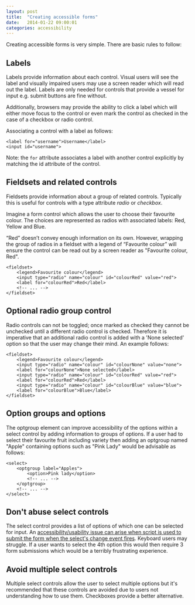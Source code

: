 ```yaml
---
layout: post
title:  "Creating accessible forms"
date:   2014-01-22 09:00:01
categories: accessibility
---
```


<!-- none option on radios -->

Creating accessible forms is very simple. There are basic rules to follow:

## Labels

Labels provide information about each control. Visual users will see the label and visually impaired users may use a screen reader which will read out the label. Labels are only needed for controls that provide a vessel for input e.g. submit buttons are fine without.

Additionally, browsers may provide the ability to click a label which will either move focus to the control or even mark the control as checked in the case of a checkbox or radio control.

Associating a control with a label as follows:

	<label for="username">Username</label>
	<input id="username">

Note: the `for` attribute associates a label with another control explicitly by matching the id attribute of the control.

## Fieldsets and related controls

Fieldsets provide information about a group of related controls. Typically this is useful for controls with a type attribute *radio* or *checkbox*.

Imagine a form control which allows the user to choose their favourite colour. The choices are represented as radios with associated labels: Red, Yellow and Blue.

“Red” doesn’t convey enough information on its own. However, wrapping the group of radios in a fieldset with a legend of “Favourite colour” will ensure the control can be read out by a screen reader as "Favourite colour, Red".

	<fieldset>
		<legend>Favourite colour</legend>
		<input type="radio" name="colour" id="colourRed" value="red">
		<label for="colourRed">Red</label>
		<!-- ... -->
	</fieldset>

## Optional radio group control

Radio controls can not be toggled; once marked as checked they cannot be unchecked until a different radio control is checked. Therefore it is imperative that an additional radio control is added with a 'None selected' option so that the user may change their mind. An example follows:

	<fieldset>
		<legend>Favourite colour</legend>
		<input type="radio" name="colour" id="colourNone" value="none">
		<label for="colourNone">None selected</label>
		<input type="radio" name="colour" id="colourRed" value="red">
		<label for="colourRed">Red</label>
		<input type="radio" name="colour" id="colourBlue" value="blue">
		<label for="colourBlue">Blue</label>
	</fieldset>

## Option groups and options

The optgroup element can improve accessibility of the options within a select control by adding information to groups of options. If a user had to select their favourite fruit including variety then adding an optgroup named "Apple" containing options such as "Pink Lady" would be advisable as follows:

	<select>
		<optgroup label="Apples">
			<option>Pink lady</option>
			<!-- ... -->
		</optgroup>
		<!-- ... -->
	</select>

## Don't abuse select controls

The select control provides a list of options of which one can be selected for input. An [accessibility/usability issue can arise when script is used to submit the form when the select's change event fires](/articles/select-menu-accessibility-issues/). Keyboard users may struggle. If a user wants to select the 4th option this would then require 3 form submissions which would be a terribly frustrating experience.

## Avoid multiple select controls

Multiple select controls allow the user to select multiple options but it's recommended that these controls are avoided due to users not understanding how to use them. Checkboxes provide a better alternative.